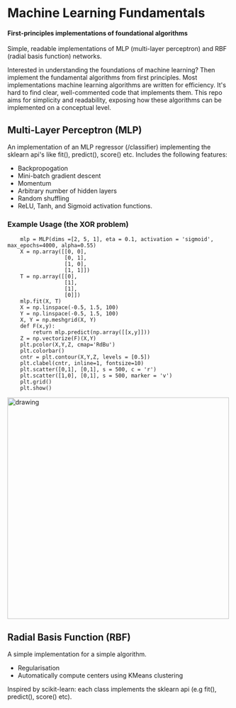 # Machine Learning Fundamentals 
#### First-principles implementations of foundational algorithms

Simple, readable implementations of MLP (multi-layer perceptron) and RBF (radial basis function) networks. 

Interested in understanding the foundations of machine learning? Then implement the fundamental algorithms from first principles. Most implementations machine learning algorithms are written for efficiency. It's hard to find clear, well-commented code that implements them. This repo aims for simplicity and readability, exposing how these algorithms can be implemented on a conceptual level.

## Multi-Layer Perceptron (MLP) 
An implementation of an MLP regressor (/classifier) implementing the sklearn api's like fit(), predict(), score() etc. Includes the following features: 

- Backpropogation 
- Mini-batch gradient descent 
- Momentum 
- Arbitrary number of hidden layers
- Random shuffling
- ReLU, Tanh, and Sigmoid activation functions.

### Example Usage (the XOR problem) 

        mlp = MLP(dims =[2, 5, 1], eta = 0.1, activation = 'sigmoid', max_epochs=4000, alpha=0.55)
        X = np.array([[0, 0],
                      [0, 1],
                      [1, 0],
                      [1, 1]])
        T = np.array([[0],
                      [1],
                      [1],
                      [0]])
        mlp.fit(X, T)
        X = np.linspace(-0.5, 1.5, 100)
        Y = np.linspace(-0.5, 1.5, 100)
        X, Y = np.meshgrid(X, Y)
        def F(x,y):
            return mlp.predict(np.array([[x,y]]))
        Z = np.vectorize(F)(X,Y)
        plt.pcolor(X,Y,Z, cmap='RdBu')
        plt.colorbar()
        cntr = plt.contour(X,Y,Z, levels = [0.5])
        plt.clabel(cntr, inline=1, fontsize=10)
        plt.scatter([0,1], [0,1], s = 500, c = 'r')
        plt.scatter([1,0], [0,1], s = 500, marker = 'v')
        plt.grid()
        plt.show()

<img src="https://user-images.githubusercontent.com/13951953/47428181-608b4a00-d78a-11e8-9cc8-28fd0795e749.png" alt="drawing" width="500px"/>


## Radial Basis Function (RBF) 
A simple implementation for a simple algorithm. 

- Regularisation 
- Automatically compute centers using KMeans clustering

Inspired by scikit-learn: each class implements the sklearn api (e.g fit(), predict(), score() etc). 
